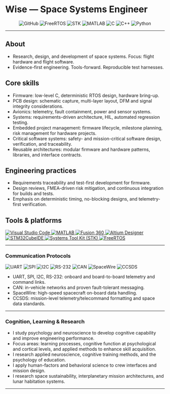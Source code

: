 # Wise — Space Systems Engineer

<p align="center">
  <!-- Hero badges -->
  <img src="https://img.shields.io/badge/GitHub-Profile-181717?style=for-the-badge&logo=github&logoColor=white" alt="GitHub"/>
  <img src="https://img.shields.io/badge/RTOS-FreeRTOS-FF6C37?style=for-the-badge&logo=freertos&logoColor=white" alt="FreeRTOS"/>
  <img src="https://img.shields.io/badge/Orbital-STK-0A84FF?style=for-the-badge&logo=oracle&logoColor=white" alt="STK"/>
  <img src="https://img.shields.io/badge/Modeling-MATLAB-0076A8?style=for-the-badge&logo=mathworks&logoColor=white" alt="MATLAB"/>
  <img src="https://img.shields.io/badge/C-%2300599C.svg?style=for-the-badge&logo=c&logoColor=white" alt="C"/>
  <img src="https://img.shields.io/badge/C++-%2300599C.svg?style=for-the-badge&logo=c%2B%2B&logoColor=white" alt="C++"/>
  <img src="https://img.shields.io/badge/Python-%233776AB.svg?style=for-the-badge&logo=python&logoColor=white" alt="Python"/>
</p>

---

## About

- Research, design, and development of space systems. Focus: flight hardware and flight software.  
- Evidence-first engineering. Tools-forward. Reproducible test harnesses.

## Core skills

- Firmware: low-level C, deterministic RTOS design, hardware bring-up.  
- PCB design: schematic capture, multi-layer layout, DFM and signal integrity considerations.  
- Avionics: telemetry, fault containment, power and sensor systems.  
- Systems: requirements-driven architecture, HIL, automated regression testing.  
- Embedded project management: firmware lifecycle, milestone planning, risk management for hardware projects.  
- Critical software systems: safety- and mission-critical software design, verification, and traceability.  
- Reusable architectures: modular firmware and hardware patterns, libraries, and interface contracts.

## Engineering practices

- Requirements traceability and test-first development for firmware.  
- Design reviews, FMEA-driven risk mitigation, and continuous integration for builds and tests.  
- Emphasis on deterministic timing, no-blocking designs, and telemetry-first verification.

## Tools & platforms

<p align="left">
  <a href="https://code.visualstudio.com/" target="_blank" rel="noreferrer">
    <img src="https://img.shields.io/badge/VS_Code-007ACC?style=for-the-badge&logo=visual-studio-code&logoColor=white" alt="Visual Studio Code"/>
  </a>
  <a href="https://www.mathworks.com/products/matlab.html" target="_blank" rel="noreferrer">
    <img src="https://img.shields.io/badge/MATLAB-0076A8?style=for-the-badge&logo=mathworks&logoColor=white" alt="MATLAB"/>
  </a>
  <a href="https://www.autodesk.com/products/fusion-360/overview" target="_blank" rel="noreferrer">
    <img src="https://img.shields.io/badge/Fusion_360-1e1e1e?style=for-the-badge&logo=autodesk&logoColor=white" alt="Fusion 360"/>
  </a>
  <a href="https://www.altium.com/" target="_blank" rel="noreferrer">
    <img src="https://img.shields.io/badge/Altium_Designer-A5915F?style=for-the-badge&logo=altium-designer&logoColor=white" alt="Altium Designer"/>
  </a>
  <a href="https://www.st.com/en/development-tools/stm32cubeide.html" target="_blank" rel="noreferrer">
    <img src="https://img.shields.io/badge/STM32CubeIDE-003D7A?style=for-the-badge&logo=stmicroelectronics&logoColor=white" alt="STM32CubeIDE"/>
  </a>
  <a href="https://www.ansys.com/products/missions/stk" target="_blank" rel="noreferrer">
    <img src="https://img.shields.io/badge/Systems_Tool_Kit_(STK)-005A9C?style=for-the-badge&logo=oracle&logoColor=white" alt="Systems Tool Kit (STK)"/>
  </a>
  <a href="https://www.freertos.org/" target="_blank" rel="noreferrer">
    <img src="https://img.shields.io/badge/FreeRTOS-%23FF6C37?style=for-the-badge&logo=freertos&logoColor=white" alt="FreeRTOS"/>
  </a>
</p>

---

### Communication Protocols

<p align="left">
  <!-- Protocol badges. Icons used where available; otherwise text badges. -->
  <img src="https://img.shields.io/badge/UART-serial-343434?style=for-the-badge" alt="UART"/>
  <img src="https://img.shields.io/badge/SPI-bus-204060?style=for-the-badge" alt="SPI"/>
  <img src="https://img.shields.io/badge/I2C-bus-005A9C?style=for-the-badge" alt="I2C"/>
  <img src="https://img.shields.io/badge/RS-232-333333?style=for-the-badge" alt="RS-232"/>
  <img src="https://img.shields.io/badge/CAN-bus-FF9900?style=for-the-badge&logo=vector" alt="CAN"/>
  <img src="https://img.shields.io/badge/SpaceWire-link-0A84FF?style=for-the-badge" alt="SpaceWire"/>
  <img src="https://img.shields.io/badge/CCSDS-standards-0076A8?style=for-the-badge" alt="CCSDS"/>
</p>

- UART, SPI, I2C, RS-232: onboard and board-to-board telemetry and command links.  
- CAN: in-vehicle networks and proven fault-tolerant messaging.  
- SpaceWire: high-speed spacecraft on-board data handling.  
- CCSDS: mission-level telemetry/telecommand formatting and space data standards.

---

### Cognition, Learning & Research

- I study psychology and neuroscience to develop cognitive capability and improve engineering performance.  
- Focus areas: learning processes, cognitive function at psychological and cortical levels, and applied methods to enhance skill acquisition.  
- I research applied neuroscience, cognitive training methods, and the psychology of education.  
- I apply human-factors and behavioral science to crew interfaces and mission design.  
- I research space sustainability, interplanetary mission architectures, and lunar habitation systems.

---
